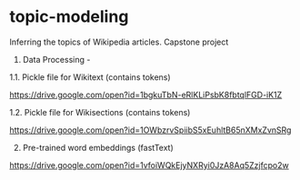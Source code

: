 # topic-modeling
Inferring the topics of Wikipedia articles. Capstone project


1. Data Processing -

1.1. Pickle file for Wikitext (contains tokens)

https://drive.google.com/open?id=1bgkuTbN-eRlKLiPsbK8fbtqlFGD-iK1Z

1.2. Pickle file for Wikisections (contains tokens)

https://drive.google.com/open?id=1OWbzrvSpiibS5xEuhltB65nXMxZvnSRg



2. Pre-trained word embeddings (fastText)

https://drive.google.com/open?id=1vfoiWQkEjyNXRyi0JzA8Aq5Zzjfcpo2w

